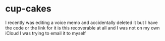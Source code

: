 # cup-cakes
I recently was editing a voice memo and accidentally deleted it but I have the code or the link for it is this recoverable at all and I was not on my own iCloud I was trying to email it to myself
